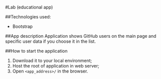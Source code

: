 #Lab (educational app)

##Technologies used:
- Bootstrap
  
##App description
Application shows GitHub users on the main page and specific user data if you choose it in the list.

##How to start the application

1. Download it to your local environment;
4. Host the root of application in web server;
5. Open `<app_address>/` in the browser.
